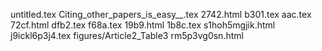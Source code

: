untitled.tex
Citing_other_papers_is_easy__.tex
2742.html
b301.tex
aac.tex
72cf.html
dfb2.tex
f68a.tex
19b9.html
1b8c.tex
s1hoh5mgjik.html
j9ickl6p3j4.tex
figures/Article2_Table3
rm5p3vg0sn.html